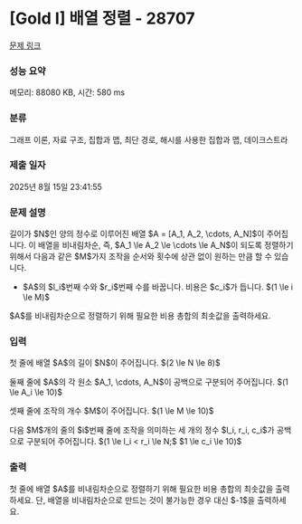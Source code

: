 # [Gold I] 배열 정렬 - 28707 

[문제 링크](https://www.acmicpc.net/problem/28707) 

### 성능 요약

메모리: 88080 KB, 시간: 580 ms

### 분류

그래프 이론, 자료 구조, 집합과 맵, 최단 경로, 해시를 사용한 집합과 맵, 데이크스트라

### 제출 일자

2025년 8월 15일 23:41:55

### 문제 설명

<p>길이가 $N$인 양의 정수로 이루어진 배열 $A = [A_1, A_2, \cdots, A_N]$이 주어집니다. 이 배열을 비내림차순, 즉, $A_1 \le A_2 \le \cdots \le A_N$이 되도록 정렬하기 위해서 다음과 같은 $M$가지 조작을 순서와 횟수에 상관 없이 원하는 만큼 할 수 있습니다.</p>

<ul>
	<li>$A$의 $l_i$번째 수와 $r_i$번째 수를 바꿉니다. 비용은 $c_i$가 듭니다. $(1 \le i \le M)$</li>
</ul>

<p>$A$를 비내림차순으로 정렬하기 위해 필요한 비용 총합의 최솟값을 출력하세요.</p>

### 입력 

 <p>첫 줄에 배열 $A$의 길이 $N$이 주어집니다. $(2 \le N \le 8)$</p>

<p>둘째 줄에 $A$의 각 원소 $A_1, \cdots, A_N$이 공백으로 구분되어 주어집니다. $(1 \le A_i \le 10)$</p>

<p>셋째 줄에 조작의 개수 $M$이 주어집니다. $(1 \le M \le 10)$</p>

<p>다음 $M$개의 줄의 $i$번째 줄에 조작을 의미하는 세 개의 정수 $l_i, r_i, c_i$가 공백으로 구분되어 주어집니다. $(1 \le l_i < r_i \le N;$ $1 \le c_i \le 10)$</p>

### 출력 

 <p>첫 줄에 배열 $A$를 비내림차순으로 정렬하기 위해 필요한 비용 총합의 최솟값을 출력하세요. 단, 배열을 비내림차순으로 만드는 것이 불가능한 경우 대신 $-1$을 출력하세요.</p>


